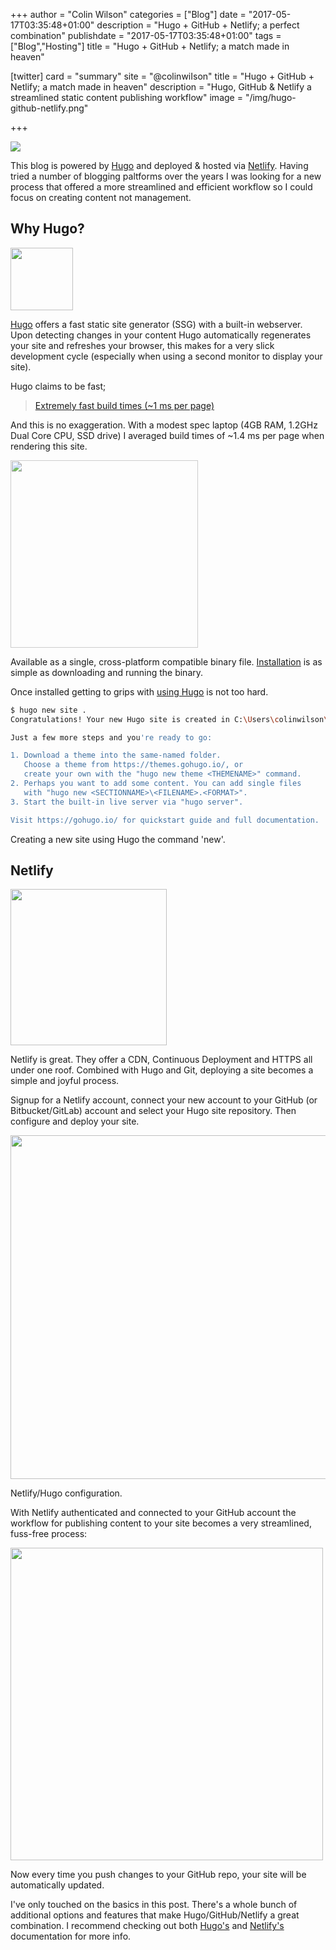+++
author = "Colin Wilson"
categories = ["Blog"]
date = "2017-05-17T03:35:48+01:00"
description = "Hugo + GitHub + Netlify; a perfect combination"
publishdate = "2017-05-17T03:35:48+01:00"
tags = ["Blog","Hosting"]
title = "Hugo + GitHub + Netlify; a match made in heaven"

[twitter]
  card = "summary"
  site = "@colinwiIson"
  title = "Hugo + GitHub + Netlify; a match made in heaven"
  description = "Hugo, GitHub & Netlify a streamlined static content publishing workflow"
  image = "/img/hugo-github-netlify.png"

+++

<p class="tc"><img src="/img/hugo-github-netlify.png"></p>

This blog is powered by [Hugo](https://gohugo.io/) and deployed & hosted via [Netlify](https://www.netlify.com). Having tried a number of blogging paltforms over the years I was looking for a new process that offered a more streamlined and efficient workflow so I could focus on creating content not management.

## Why Hugo?

<p class="tc"><a href="https://gohugo.io/" target="_blank"><img src="/img/hugo.png" width="100px"></a></p>

[Hugo](https://gohugo.io/) offers a fast static site generator (SSG) with a built-in webserver. Upon detecting changes in your content Hugo automatically regenerates your site and refreshes your browser, this makes for a very slick development cycle (especially when using a second monitor to display your site).

Hugo claims to be fast;

> [Extremely fast build times (~1 ms per page)](https://gohugo.io/overview/introduction/#what-does-hugo-do)

And this is no exaggeration. With a modest spec laptop (4GB RAM, 1.2GHz Dual Core CPU, SSD drive) I averaged build times of ~1.4 ms per page when rendering this site.

<p class="tc"><img src="/img/cross-platform.svg" style="opacity: 0.8" width="300px" /></p>

Available as a single, cross-platform compatible binary file. [Installation](https://gohugo.io/overview/installing/) is as simple as downloading and running the binary.

Once installed getting to grips with [using Hugo](https://gohugo.io/overview/usage/) is not too hard.

```bash
$ hugo new site .
Congratulations! Your new Hugo site is created in C:\Users\colinwilson\my_projects\colinwilson.uk.

Just a few more steps and you're ready to go:

1. Download a theme into the same-named folder.
   Choose a theme from https://themes.gohugo.io/, or
   create your own with the "hugo new theme <THEMENAME>" command.
2. Perhaps you want to add some content. You can add single files
   with "hugo new <SECTIONNAME>\<FILENAME>.<FORMAT>".
3. Start the built-in live server via "hugo server".

Visit https://gohugo.io/ for quickstart guide and full documentation.
```
<span class="f7">Creating a new site using Hugo the command 'new'.</span>

## Netlify

<p class="tc"><a href="https://www.netlify.com" target="_blank"><img src="/img/netlify.svg" width="250px"></a></p>

Netlify is great. They offer a CDN, Continuous Deployment and HTTPS all under one roof. Combined with Hugo and Git, deploying a site becomes a simple and joyful process.

Signup for a Netlify account, connect your new account to your GitHub (or Bitbucket/GitLab) account and select your Hugo site repository. Then configure and deploy your site.

<p class="tc"><img src="/img/2017-05-18 22_37_48-Netlify App.png" width="550px"></p>

<span class="f7">Netlify/Hugo configuration.</span>

With Netlify authenticated and connected to your GitHub account the workflow for publishing content to your site becomes a very streamlined, fuss-free process:

<p class="tc"><img src="/img/workflow.png" width="500px"></p>

Now every time you push changes to your GitHub repo, your site will be automatically updated.

I've only touched on the basics in this post. There's a whole bunch of additional options and features that make Hugo/GitHub/Netlify a great combination. I recommend checking out both [Hugo's](https://gohugo.io/overview/introduction/) and [Netlify's](https://www.netlify.com/docs/) documentation for more info.